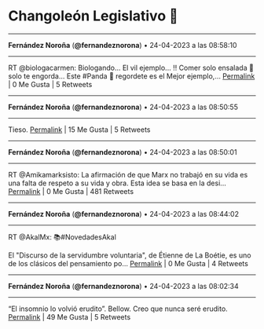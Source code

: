 # Changoleón Legislativo 🙈
*****
**Fernández Noroña** (**@fernandeznorona**) • 24-04-2023 a las 08:58:10
*****
RT @biologacarmen: Biologando... El vil ejemplo... ‼️ Comer solo ensalada 🥗 solo te engorda... Este #Panda 🐼 regordete es el Mejor ejemplo,…
[Permalink](https://twitter.com/fernandeznorona/status/1650544671813251079) | 0 Me Gusta | 5 Retweets
*****
**Fernández Noroña** (**@fernandeznorona**) • 24-04-2023 a las 08:50:55
*****
Tieso.
[Permalink](https://twitter.com/fernandeznorona/status/1650542849681764386) | 15 Me Gusta | 5 Retweets
*****
**Fernández Noroña** (**@fernandeznorona**) • 24-04-2023 a las 08:50:01
*****
RT @Amikamarksisto: La afirmación de que Marx no trabajó en su vida es una falta de respeto a  su vida y obra. Esta idea se basa en la desi…
[Permalink](https://twitter.com/fernandeznorona/status/1650542623583612957) | 0 Me Gusta | 481 Retweets
*****
**Fernández Noroña** (**@fernandeznorona**) • 24-04-2023 a las 08:44:02
*****
RT @AkalMx: 📚#NovedadesAkal


El "Discurso de la servidumbre voluntaria", de Étienne de La Boétie, es uno de los clásicos del pensamiento po…
[Permalink](https://twitter.com/fernandeznorona/status/1650541115676798984) | 0 Me Gusta | 4 Retweets
*****
**Fernández Noroña** (**@fernandeznorona**) • 24-04-2023 a las 08:02:34
*****
“El insomnio lo volvió erudito”.  Bellow. Creo que nunca seré erudito.
[Permalink](https://twitter.com/fernandeznorona/status/1650530681070428162) | 49 Me Gusta | 5 Retweets
